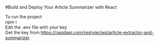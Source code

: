 #Build and Deploy Your Article Summarizer with React

To run the project <br>
npm i<br>
Edit the .env file with your key <br>
Get the key from https://rapidapi.com/restyler/api/article-extractor-and-summarizer
